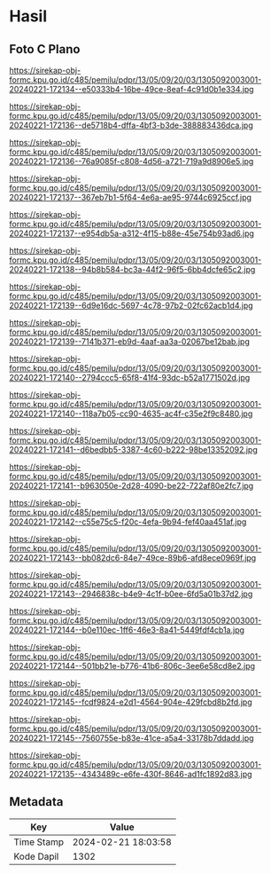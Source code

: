 # Hasil

## Foto C Plano

https://sirekap-obj-formc.kpu.go.id/c485/pemilu/pdpr/13/05/09/20/03/1305092003001-20240221-172134--e50333b4-16be-49ce-8eaf-4c91d0b1e334.jpg

https://sirekap-obj-formc.kpu.go.id/c485/pemilu/pdpr/13/05/09/20/03/1305092003001-20240221-172136--de5718b4-dffa-4bf3-b3de-388883436dca.jpg

https://sirekap-obj-formc.kpu.go.id/c485/pemilu/pdpr/13/05/09/20/03/1305092003001-20240221-172136--76a9085f-c808-4d56-a721-719a9d8906e5.jpg

https://sirekap-obj-formc.kpu.go.id/c485/pemilu/pdpr/13/05/09/20/03/1305092003001-20240221-172137--367eb7b1-5f64-4e6a-ae95-9744c6925ccf.jpg

https://sirekap-obj-formc.kpu.go.id/c485/pemilu/pdpr/13/05/09/20/03/1305092003001-20240221-172137--e954db5a-a312-4f15-b88e-45e754b93ad6.jpg

https://sirekap-obj-formc.kpu.go.id/c485/pemilu/pdpr/13/05/09/20/03/1305092003001-20240221-172138--94b8b584-bc3a-44f2-96f5-6bb4dcfe65c2.jpg

https://sirekap-obj-formc.kpu.go.id/c485/pemilu/pdpr/13/05/09/20/03/1305092003001-20240221-172139--6d9e16dc-5697-4c78-97b2-02fc62acb1d4.jpg

https://sirekap-obj-formc.kpu.go.id/c485/pemilu/pdpr/13/05/09/20/03/1305092003001-20240221-172139--7141b371-eb9d-4aaf-aa3a-02067be12bab.jpg

https://sirekap-obj-formc.kpu.go.id/c485/pemilu/pdpr/13/05/09/20/03/1305092003001-20240221-172140--2794ccc5-65f8-41f4-93dc-b52a1771502d.jpg

https://sirekap-obj-formc.kpu.go.id/c485/pemilu/pdpr/13/05/09/20/03/1305092003001-20240221-172140--118a7b05-cc90-4635-ac4f-c35e2f9c8480.jpg

https://sirekap-obj-formc.kpu.go.id/c485/pemilu/pdpr/13/05/09/20/03/1305092003001-20240221-172141--d6bedbb5-3387-4c60-b222-98be13352092.jpg

https://sirekap-obj-formc.kpu.go.id/c485/pemilu/pdpr/13/05/09/20/03/1305092003001-20240221-172141--b963050e-2d28-4090-be22-722af80e2fc7.jpg

https://sirekap-obj-formc.kpu.go.id/c485/pemilu/pdpr/13/05/09/20/03/1305092003001-20240221-172142--c55e75c5-f20c-4efa-9b94-fef40aa451af.jpg

https://sirekap-obj-formc.kpu.go.id/c485/pemilu/pdpr/13/05/09/20/03/1305092003001-20240221-172143--bb082dc6-84e7-49ce-89b6-afd8ece0969f.jpg

https://sirekap-obj-formc.kpu.go.id/c485/pemilu/pdpr/13/05/09/20/03/1305092003001-20240221-172143--2946838c-b4e9-4c1f-b0ee-6fd5a01b37d2.jpg

https://sirekap-obj-formc.kpu.go.id/c485/pemilu/pdpr/13/05/09/20/03/1305092003001-20240221-172144--b0e110ec-1ff6-46e3-8a41-5449fdf4cb1a.jpg

https://sirekap-obj-formc.kpu.go.id/c485/pemilu/pdpr/13/05/09/20/03/1305092003001-20240221-172144--501bb21e-b776-41b6-806c-3ee6e58cd8e2.jpg

https://sirekap-obj-formc.kpu.go.id/c485/pemilu/pdpr/13/05/09/20/03/1305092003001-20240221-172145--fcdf9824-e2d1-4564-904e-429fcbd8b2fd.jpg

https://sirekap-obj-formc.kpu.go.id/c485/pemilu/pdpr/13/05/09/20/03/1305092003001-20240221-172145--7560755e-b83e-41ce-a5a4-33178b7ddadd.jpg

https://sirekap-obj-formc.kpu.go.id/c485/pemilu/pdpr/13/05/09/20/03/1305092003001-20240221-172135--4343489c-e6fe-430f-8646-ad1fc1892d83.jpg


## Metadata

| Key        | Value               |
| ---------- | ------------------- |
| Time Stamp | 2024-02-21 18:03:58 |
| Kode Dapil | 1302                |



